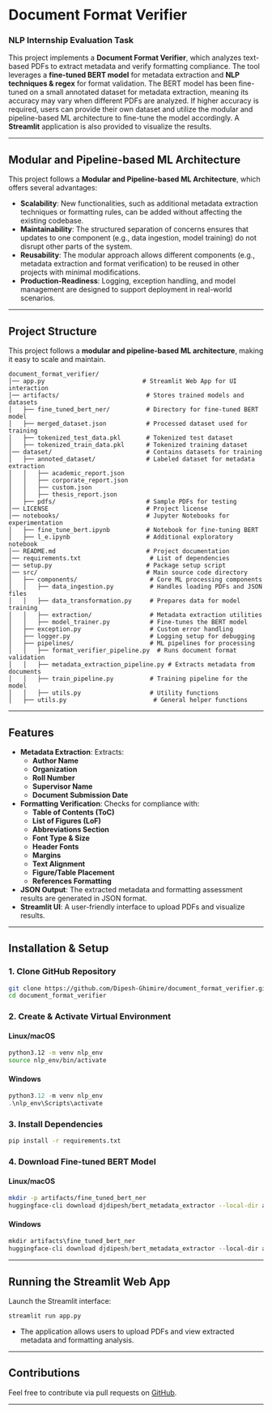 # Document Format Verifier
### **NLP Internship Evaluation Task**

This project implements a **Document Format Verifier**, which analyzes text-based PDFs to extract metadata and verify formatting compliance. The tool leverages a **fine-tuned BERT model** for metadata extraction and **NLP techniques & regex** for format validation. The BERT model has been fine-tuned on a small annotated dataset for metadata extraction, meaning its accuracy may vary when different PDFs are analyzed. If higher accuracy is required, users can provide their own dataset and utilize the modular and pipeline-based ML architecture to fine-tune the model accordingly. A **Streamlit** application is also provided to visualize the results.

---

## **Modular and Pipeline-based ML Architecture**
This project follows a **Modular and Pipeline-based ML Architecture**, which offers several advantages:
- **Scalability**: New functionalities, such as additional metadata extraction techniques or formatting rules, can be added without affecting the existing codebase.
- **Maintainability**: The structured separation of concerns ensures that updates to one component (e.g., data ingestion, model training) do not disrupt other parts of the system.
- **Reusability**: The modular approach allows different components (e.g., metadata extraction and format verification) to be reused in other projects with minimal modifications.
- **Production-Readiness**: Logging, exception handling, and model management are designed to support deployment in real-world scenarios.
---

## **Project Structure**
This project follows a **modular and pipeline-based ML architecture**, making it easy to scale and maintain.

```
document_format_verifier/
│── app.py                           # Streamlit Web App for UI interaction
│── artifacts/                        # Stores trained models and datasets
│   ├── fine_tuned_bert_ner/          # Directory for fine-tuned BERT model
│   ├── merged_dataset.json           # Processed dataset used for training
│   ├── tokenized_test_data.pkl       # Tokenized test dataset
│   ├── tokenized_train_data.pkl      # Tokenized training dataset
│── dataset/                          # Contains datasets for training
│   ├── annoted_dataset/              # Labeled dataset for metadata extraction
│   │   ├── academic_report.json
│   │   ├── corporate_report.json
│   │   ├── custom.json
│   │   ├── thesis_report.json
│   ├── pdfs/                         # Sample PDFs for testing
│── LICENSE                           # Project license
│── notebooks/                        # Jupyter Notebooks for experimentation
│   ├── fine_tune_bert.ipynb          # Notebook for fine-tuning BERT
│   ├── l_e.ipynb                     # Additional exploratory notebook
│── README.md                         # Project documentation
│── requirements.txt                   # List of dependencies
│── setup.py                          # Package setup script
│── src/                              # Main source code directory
│   ├── components/                    # Core ML processing components
│   │   ├── data_ingestion.py          # Handles loading PDFs and JSON files
│   │   ├── data_transformation.py     # Prepares data for model training
│   │   ├── extraction/                # Metadata extraction utilities
│   │   ├── model_trainer.py           # Fine-tunes the BERT model
│   ├── exception.py                   # Custom error handling
│   ├── logger.py                      # Logging setup for debugging
│   ├── pipelines/                     # ML pipelines for processing
│   │   ├── format_verifier_pipeline.py  # Runs document format validation
│   │   ├── metadata_extraction_pipeline.py # Extracts metadata from documents
│   │   ├── train_pipeline.py          # Training pipeline for the model
│   │   ├── utils.py                   # Utility functions
│   ├── utils.py                        # General helper functions
```

---

## **Features**
- **Metadata Extraction**: Extracts:
  - **Author Name**
  - **Organization**
  - **Roll Number**
  - **Supervisor Name**
  - **Document Submission Date**
- **Formatting Verification**: Checks for compliance with:
  - **Table of Contents (ToC)**
  - **List of Figures (LoF)**
  - **Abbreviations Section**
  - **Font Type & Size**
  - **Header Fonts**
  - **Margins**
  - **Text Alignment**
  - **Figure/Table Placement**
  - **References Formatting**
- **JSON Output**: The extracted metadata and formatting assessment results are generated in JSON format.
- **Streamlit UI**: A user-friendly interface to upload PDFs and visualize results.

---

## **Installation & Setup**

### **1. Clone GitHub Repository**
```bash
git clone https://github.com/Dipesh-Ghimire/document_format_verifier.git
cd document_format_verifier
```

### **2. Create & Activate Virtual Environment**
#### **Linux/macOS**
```bash
python3.12 -m venv nlp_env
source nlp_env/bin/activate
```
#### **Windows**
```powershell
python3.12 -m venv nlp_env
.\nlp_env\Scripts\activate
```

### **3. Install Dependencies**
```bash
pip install -r requirements.txt
```

### **4. Download Fine-tuned BERT Model**
#### **Linux/macOS**
```bash
mkdir -p artifacts/fine_tuned_bert_ner
huggingface-cli download djdipesh/bert_metadata_extractor --local-dir artifacts/fine_tuned_bert_ner
```
#### **Windows**
```powershell
mkdir artifacts\fine_tuned_bert_ner
huggingface-cli download djdipesh/bert_metadata_extractor --local-dir artifacts\fine_tuned_bert_ner
```

---

## **Running the Streamlit Web App**
Launch the Streamlit interface:
```bash
streamlit run app.py
```
- The application allows users to upload PDFs and view extracted metadata and formatting analysis.

---

## **Contributions**
Feel free to contribute via pull requests on [GitHub](https://github.com/Dipesh-Ghimire/document_format_verifier).

---

